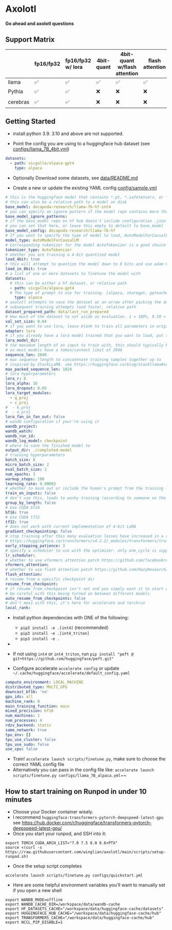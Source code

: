 # Axolotl

#### Go ahead and axolotl questions

## Support Matrix

|          | fp16/fp32 | fp16/fp32 w/ lora | 4bit-quant | 4bit-quant w/flash attention | flash attention | xformers attention |
|----------|:----------|:------------------|------------|------------------------------|-----------------|--------------------|
| llama    | ✅         | ✅                 | ✅          | ✅                            | ✅               | ✅                  |
| Pythia   | ✅         | ✅                 | ❌          | ❌                            | ❌               | ❓                  |
| cerebras | ✅         | ✅                 | ❌          | ❌                            | ❌               | ❓                  |


## Getting Started
- install python 3.9.  3.10 and above are not supported.

- Point the config you are using to a huggingface hub dataset (see [configs/llama_7B_4bit.yml](https://github.com/winglian/axolotl/blob/main/configs/llama_7B_4bit.yml#L6-L8))

```yaml
datasets:
  - path: vicgalle/alpaca-gpt4
    type: alpaca
```

- Optionally Download some datasets, see [data/README.md](data/README.md)


- Create a new or update the existing YAML config [config/sample.yml](config/sample.yml)

```yaml
# this is the huggingface model that contains *.pt, *.safetensors, or *.bin files
# this can also be a relative path to a model on disk
base_model: decapoda-research/llama-7b-hf-int4
# you can specify an ignore pattern if the model repo contains more than 1 model type (*.pt, etc)
base_model_ignore_patterns:
# if the base_model repo on hf hub doesn't include configuration .json files,
# you can set that here, or leave this empty to default to base_model
base_model_config: decapoda-research/llama-7b-hf
# If you want to specify the type of model to load, AutoModelForCausalLM is a good choice too
model_type: AutoModelForCausalLM
# Corresponding tokenizer for the model AutoTokenizer is a good choice
tokenizer_type: AutoTokenizer
# whether you are training a 4-bit quantized model
load_4bit: true
# this will attempt to quantize the model down to 8 bits and use adam 8 bit optimizer
load_in_8bit: true
# a list of one or more datasets to finetune the model with
datasets:
  # this can be either a hf dataset, or relative path
  - path: vicgalle/alpaca-gpt4
  # The type of prompt to use for training. [alpaca, sharegpt, gpteacher, oasst, reflection]
    type: alpaca
# axolotl attempts to save the dataset as an arrow after packing the data together so
# subsequent training attempts load faster, relative path
dataset_prepared_path: data/last_run_prepared
# How much of the dataset to set aside as evaluation. 1 = 100%, 0.50 = 50%, etc
val_set_size: 0.04
# if you want to use lora, leave blank to train all parameters in original model
adapter: lora
# if you already have a lora model trained that you want to load, put that here
lora_model_dir:
# the maximum length of an input to train with, this should typically be less than 2048
# as most models have a token/context limit of 2048
sequence_len: 2048
# max sequence length to concatenate training samples together up to
# inspired by StackLLaMA. see https://huggingface.co/blog/stackllama#supervised-fine-tuning
max_packed_sequence_len: 1024
# lora hyperparameters
lora_r: 8
lora_alpha: 16
lora_dropout: 0.05
lora_target_modules:
  - q_proj
  - v_proj
#  - k_proj
#  - o_proj
lora_fan_in_fan_out: false
# wandb configuration if your're using it
wandb_project:
wandb_watch:
wandb_run_id:
wandb_log_model: checkpoint
# where to save the finsihed model to
output_dir: ./completed-model
# training hyperparameters
batch_size: 8
micro_batch_size: 2
eval_batch_size: 2
num_epochs: 3
warmup_steps: 100
learning_rate: 0.00003
# whether to mask out or include the human's prompt from the training labels
train_on_inputs: false
# don't use this, leads to wonky training (according to someone on the internet)
group_by_length: false
# Use CUDA bf16
bf16: true
# Use CUDA tf32
tf32: true
# does not work with current implementation of 4-bit LoRA
gradient_checkpointing: false
# stop training after this many evaluation losses have increased in a row
# https://huggingface.co/transformers/v4.2.2/_modules/transformers/trainer_callback.html#EarlyStoppingCallback
early_stopping_patience: 3
# specify a scheduler to use with the optimizer. only one_cycle is supported currently
lr_scheduler:
# whether to use xformers attention patch https://github.com/facebookresearch/xformers:
xformers_attention:
# whether to use flash attention patch https://github.com/HazyResearch/flash-attention:
flash_attention:
# resume from a specific checkpoint dir
resume_from_checkpoint:
# if resume_from_checkpoint isn't set and you simply want it to start where it left off
# be careful with this being turned on between different models
auto_resume_from_checkpoints: false
# don't mess with this, it's here for accelerate and torchrun
local_rank:
```

- Install python dependencies with ONE of the following:

    - `pip3 install -e .[int4]` (recommended)
    - `pip3 install -e .[int4_triton]`
    - `pip3 install -e .`
-
- If not using `int4` or `int4_triton`, run `pip install "peft @ git+https://github.com/huggingface/peft.git"`
- Configure accelerate `accelerate config` or update `~/.cache/huggingface/accelerate/default_config.yaml`

```yaml
compute_environment: LOCAL_MACHINE
distributed_type: MULTI_GPU
downcast_bf16: 'no'
gpu_ids: all
machine_rank: 0
main_training_function: main
mixed_precision: bf16
num_machines: 1
num_processes: 4
rdzv_backend: static
same_network: true
tpu_env: []
tpu_use_cluster: false
tpu_use_sudo: false
use_cpu: false
```

- Train! `accelerate launch scripts/finetune.py`, make sure to choose the correct YAML config file
- Alternatively you can pass in the config file like: `accelerate launch scripts/finetune.py configs/llama_7B_alpaca.yml`~~


## How to start training on Runpod in under 10 minutes

- Choose your Docker container wisely.
- I recommend `huggingface:transformers-pytorch-deepspeed-latest-gpu` see https://hub.docker.com/r/huggingface/transformers-pytorch-deepspeed-latest-gpu/
- Once you start your runpod, and SSH into it:
```shell
export TORCH_CUDA_ARCH_LIST="7.0 7.5 8.0 8.6+PTX"
source <(curl -s https://raw.githubusercontent.com/winglian/axolotl/main/scripts/setup-runpod.sh)
```

- Once the setup script completes
```shell
accelerate launch scripts/finetune.py configs/quickstart.yml
```

- Here are some helpful environment variables you'll want to manually set if you open a new shell
```shell
export WANDB_MODE=offline
export WANDB_CACHE_DIR=/workspace/data/wandb-cache
export HF_DATASETS_CACHE="/workspace/data/huggingface-cache/datasets"
export HUGGINGFACE_HUB_CACHE="/workspace/data/huggingface-cache/hub"
export TRANSFORMERS_CACHE="/workspace/data/huggingface-cache/hub"
export NCCL_P2P_DISABLE=1
```

